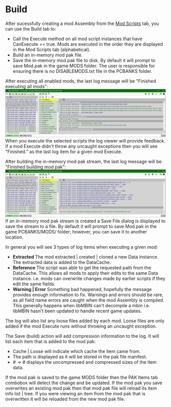 # Build
After sucessfully creating a mod Assembly from the [Mod Scripts](../ScriptMod/ScriptMod.md) tab, you can use the Build tab to:
- Call the Execute method on all mod script instances that have CanExecute == true.
  Mods are executed in the order they are displayed in the Mod Scripts tab (alphabetical).
- Build an in-memory mod pak file.
- Save the in-memory mod pak file to disk.
  By default it will prompt to save Mod.pak in the game MODS folder.
  The user is responsible for ensuring there is no DISABLEMODS.txt file in the PCBANKS folder.

After executing all enabled mods, the last log message will be "Finished executing all mods":
![](Build1.png)
When you execute the selected scripts the log viewer will provide feedback.
If a mod Execute didn't throw any uncaught exceptions then you will see "Finished." as the last log item for a given mod Execute.

After building the in-memory mod pak stream, the last log message will be "Finished building mod pak":
![](Build2.png)
If an in-memory mod pak stream is created a Save File dialog is displayed to save the stream to a file.
By default it will prompt to save Mod.pak in the game PCBANKS/MODS/ folder; however, you can save it to another location.


In general you will see 3 types of log items when executing a given mod:
- **Extracted**  The mod extracted | created | cloned a new Data instance.
  The extracted data is added to the DataCache.
- **Reference**  The script was able to get the requested path from the DataCache.
  This allows all mods to apply their edits to the same Data instance.
  i.e. mods can overwrite changes made by earlier scripts if they edit the same fields.
- **Warning | Error**  Something bad happened, hopefully the message provides enough information to fix.
  Warnings and errors should be rare, as all field name errors are caught when the mod Assembly is compiled.
  This generally happens when libMBIN can't decompile a mbin i.e. libMBIN hasn't been updated to handle recent game updates.

The log will also list any loose files added by each mod.  Loose files are only added if the mod Execute runs without throwing an uncaught exception.

The Save (build) action will add compression information to the log.
It will list each item that is added to the mod pak:
- Cache | Loose will indicate which cache the item came from.
- The path is displayed as it will be stored in the pak file manifest.
- \# -> \# displays the uncompressed and compressed sizes of the item data.

If the mod pak is saved to the game MODS folder then the PAK Items tab combobox will detect the change and be updated.
If the mod pak you save overwrites an existing mod pak then that mod pak file will reload its item info list | tree.
If you were viewing an item from the mod pak that is overwritten it will be reloaded from the new mod pak file.

</br>
